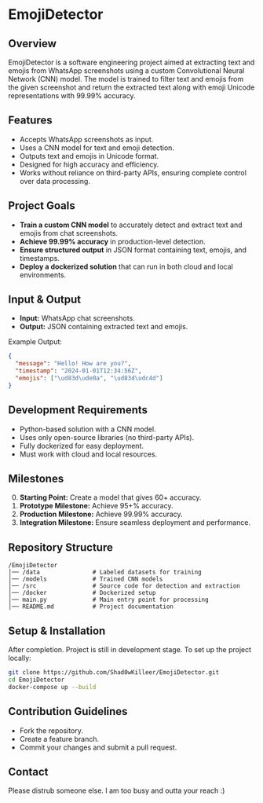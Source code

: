 # EmojiDetector

## Overview
EmojiDetector is a software engineering project aimed at extracting text and emojis from WhatsApp screenshots using a custom Convolutional Neural Network (CNN) model. The model is trained to filter text and emojis from the given screenshot and return the extracted text along with emoji Unicode representations with 99.99% accuracy.

## Features
- Accepts WhatsApp screenshots as input.
- Uses a CNN model for text and emoji detection.
- Outputs text and emojis in Unicode format.
- Designed for high accuracy and efficiency.
- Works without reliance on third-party APIs, ensuring complete control over data processing.

## Project Goals
- **Train a custom CNN model** to accurately detect and extract text and emojis from chat screenshots.
- **Achieve 99.99% accuracy** in production-level detection.
- **Ensure structured output** in JSON format containing text, emojis, and timestamps.
- **Deploy a dockerized solution** that can run in both cloud and local environments.

## Input & Output
- **Input:** WhatsApp chat screenshots.
- **Output:** JSON containing extracted text and emojis.

Example Output:
```json
{
  "message": "Hello! How are you?",
  "timestamp": "2024-01-01T12:34:56Z",
  "emojis": ["\ud83d\ude0a", "\ud83d\udc4d"]
}
```

## Development Requirements
- Python-based solution with a CNN model.
- Uses only open-source libraries (no third-party APIs).
- Fully dockerized for easy deployment.
- Must work with cloud and local resources.

## Milestones
0. **Starting Point:** Create a model that gives 60+ accuracy. 
1. **Prototype Milestone:** Achieve 95+% accuracy.
2. **Production Milestone:** Achieve 99.99% accuracy.
3. **Integration Milestone:** Ensure seamless deployment and performance.

## Repository Structure
```
/EmojiDetector
│── /data               # Labeled datasets for training
│── /models             # Trained CNN models
│── /src                # Source code for detection and extraction
│── /docker             # Dockerized setup
│── main.py             # Main entry point for processing
│── README.md           # Project documentation
```

## Setup & Installation
After completion. Project is still in development stage.
To set up the project locally:
```bash
git clone https://github.com/Shad0wKilleer/EmojiDetector.git
cd EmojiDetector
docker-compose up --build
```

## Contribution Guidelines
- Fork the repository.
- Create a feature branch.
- Commit your changes and submit a pull request.

## Contact
Please distrub someone else. I am too busy and outta your reach :)